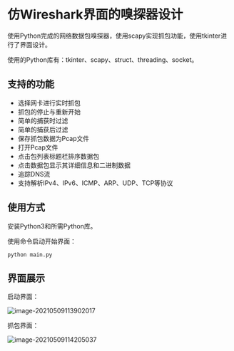 # 仿Wireshark界面的嗅探器设计

使用Python完成的网络数据包嗅探器，使用scapy实现抓包功能，使用tkinter进行了界面设计。

使用的Python库有：tkinter、scapy、struct、threading、socket。

## 支持的功能

*   选择网卡进行实时抓包
*   抓包的停止与重新开始
*   简单的捕获时过滤
*   简单的捕获后过滤
*   保存抓包数据为Pcap文件
*   打开Pcap文件
*   点击包列表标题栏排序数据包
*   点击数据包显示其详细信息和二进制数据
*   追踪DNS流
*   支持解析IPv4、IPv6、ICMP、ARP、UDP、TCP等协议

## 使用方式

安装Python3和所需Python库。

使用命令启动开始界面：

```shell
python main.py
```

## 界面展示

启动界面：

![image-20210509113902017](https://gitee.com/liang_qi/blog-image/raw/master/img/image-20210509113902017.png)

抓包界面：

![image-20210509114205037](https://gitee.com/liang_qi/blog-image/raw/master/img/image-20210509114205037.png)

